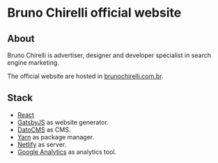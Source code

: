 # Bruno Chirelli official website

## About

Bruno Chirelli is advertiser, designer and developer specialist in search engine marketing.

The official website are hosted in [brunochirelli.com.br](https://brunochirelli.com.br).

## Stack

-   [React](https://github.com/facebook/react)
-   [GatsbyJS](https://github.com/gatsbyjs/gatsby) as website generator.
-   [DatoCMS](https://github.com/datocms) as CMS.
-   [Yarn](https://yarnpkg.com/) as package manager.
-   [Netlify](https://netlify.com/) as server.
-   [Google Analytics](https://analytics.google.com/analytics/web/) as analytics tool.
